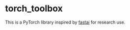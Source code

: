 # torch_toolbox

This is a PyTorch library inspired by [fastai](https://github.com/fastai/fastai) for research use.
